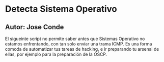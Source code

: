 # Detecta Sistema Operativo
## Autor: Jose Conde 

El sigueinte script no permite saber antes que Sistemas Operativo no estamos enfrentando, con tan
solo enviar una trama ICMP. Es una forma comoda de automatizar tus tareas de hacking, e ir preparando
tu arsenal de ellas, por ejemplo para la preparación de la OSCP.

